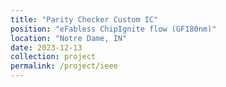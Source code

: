 ```yaml
---
title: "Parity Checker Custom IC"
position: "eFabless ChipIgnite flow (GF180nm)"
location: "Notre Dame, IN"
date: 2023-12-13
collection: project
permalink: /project/ieee
---
```

